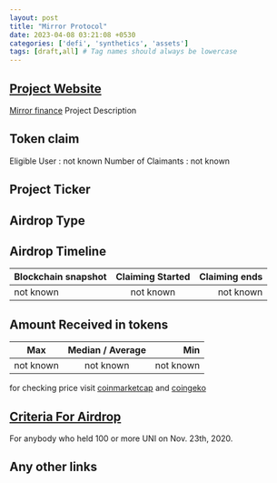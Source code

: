 ```yaml
---
layout: post
title: "Mirror Protocol"
date: 2023-04-08 03:21:08 +0530
categories: ['defi', 'synthetics', 'assets']
tags: [draft,all] # Tag names should always be lowercase
---
```




## [Project Website](https://eth.mirror.finance)

 [Mirror finance](https://eth.mirror.finance/airdrop)
 Project Description

## Token claim

Eligible User : not known
Number of Claimants : not known

## Project Ticker

## Airdrop Type

## Airdrop Timeline

| Blockchain snapshot     | Claiming Started           | Claiming ends    |
| ----------------------- |:--------------------------:| ----------------:|
|       not known         |        not known           |   not known      |

## Amount Received in tokens

| Max        |    Median / Average  |       Min    |
| ---------- |:--------------------:| ------------:|
| not known  |     not known        |  not known   |

for checking price visit [coinmarketcap](https://coinmarketcap.com/currencies/) and [coingeko](https://www.coingecko.com/en/coins/)

## [Criteria For Airdrop](link)

 For anybody who held 100 or more UNI on Nov. 23th, 2020.

## Any other links
